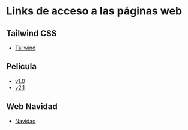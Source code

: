 # Links de acceso a las páginas web

## Tailwind CSS
- [Tailwind](http://sempereluismi.github.io/tailwind)
 
## Pelicula

- [v1.0](https://sempereluismi.github.io/pelicula/v1.0/)
- [v2.1](https://sempereluismi.github.io/pelicula/v2.1/)

## Web Navidad

- [Navidad](https://sempereluismi.github.io/navidad/)
